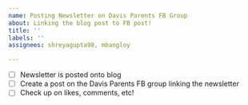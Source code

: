 ```yaml
---
name: Posting Newsletter on Davis Parents FB Group
about: Linking the blog post to FB post!
title: ''
labels: ''
assignees: shreyagupta98, mbangloy

---
```


- [ ] Newsletter is posted onto blog
- [ ] Create a post on the Davis Parents FB group linking the newsletter
- [ ] Check up on likes, comments, etc!
